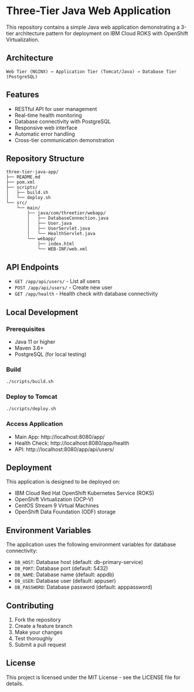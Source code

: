 # Three-Tier Java Web Application

This repository contains a simple Java web application demonstrating a 3-tier architecture pattern for deployment on IBM Cloud ROKS with OpenShift Virtualization.

## Architecture

```
Web Tier (NGINX) → Application Tier (Tomcat/Java) → Database Tier (PostgreSQL)
```

## Features

- RESTful API for user management
- Real-time health monitoring
- Database connectivity with PostgreSQL
- Responsive web interface
- Automatic error handling
- Cross-tier communication demonstration

## Repository Structure

```
three-tier-java-app/
├── README.md
├── pom.xml
├── scripts/
│   ├── build.sh
│   └── deploy.sh
└── src/
    └── main/
        ├── java/com/threetier/webapp/
        │   ├── DatabaseConnection.java
        │   ├── User.java
        │   ├── UserServlet.java
        │   └── HealthServlet.java
        └── webapp/
            ├── index.html
            └── WEB-INF/web.xml
```

## API Endpoints

- `GET /app/api/users/` - List all users
- `POST /app/api/users/` - Create new user
- `GET /app/health` - Health check with database connectivity

## Local Development

### Prerequisites
- Java 11 or higher
- Maven 3.6+
- PostgreSQL (for local testing)

### Build
```bash
./scripts/build.sh
```

### Deploy to Tomcat
```bash
./scripts/deploy.sh
```

### Access Application
- Main App: http://localhost:8080/app/
- Health Check: http://localhost:8080/app/health
- API: http://localhost:8080/app/api/users/

## Deployment

This application is designed to be deployed on:
- IBM Cloud Red Hat OpenShift Kubernetes Service (ROKS)
- OpenShift Virtualization (OCP-V)
- CentOS Stream 9 Virtual Machines
- OpenShift Data Foundation (ODF) storage

## Environment Variables

The application uses the following environment variables for database connectivity:
- `DB_HOST`: Database host (default: db-primary-service)
- `DB_PORT`: Database port (default: 5432)
- `DB_NAME`: Database name (default: appdb)
- `DB_USER`: Database user (default: appuser)
- `DB_PASSWORD`: Database password (default: apppassword)

## Contributing

1. Fork the repository
2. Create a feature branch
3. Make your changes
4. Test thoroughly
5. Submit a pull request

## License

This project is licensed under the MIT License - see the LICENSE file for details.
